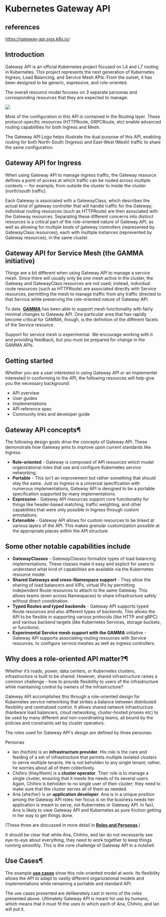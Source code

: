 # Kubernetes Gateway API

## references

<https://gateway-api.sigs.k8s.io/>

## Introduction

Gateway API is an official Kubernetes project focused on L4 and L7 routing in Kubernetes. This project represents the next generation of Kubernetes Ingress, Load Balancing, and Service Mesh APIs. From the outset, it has been designed to be generic, expressive, and role-oriented.

The overall resource model focuses on 3 separate personas and corresponding resources that they are expected to manage:

![](https://gateway-api.sigs.k8s.io/images/resource-model.png)

Most of the configuration in this API is contained in the Routing layer. These protocol-specific resources (HTTPRoute, GRPCRoute, etc) enable advanced routing capabilities for both Ingress and Mesh.

The Gateway API Logo helps illustrate the dual purpose of this API, enabling routing for both North-South (Ingress) and East-West (Mesh) traffic to share the same configuration.

## Gateway API for Ingress

When using Gateway API to manage ingress traffic, the Gateway resource defines a point of access at which traffic can be routed across multiple contexts -- for example, from outside the cluster to inside the cluster (north/south traffic).

Each Gateway is associated with a GatewayClass, which describes the actual kind of gateway controller that will handle traffic for the Gateway; individual routing resources (such as HTTPRoute) are then associated with the Gateway resources. Separating these different concerns into distinct resources is a critical part of the role-oriented nature of Gateway API, as well as allowing for multiple kinds of gateway controllers (represented by GatewayClass resources), each with multiple instances (represented by Gateway resources), in the same cluster.

## Gateway API for Service Mesh (the GAMMA initiative)

Things are a bit different when using Gateway API to manage a service mesh. Since there will usually only be one mesh active in the cluster, the Gateway and GatewayClass resources are not used; instead, individual route resources (such as HTTPRoute) are associated directly with Service resources, permitting the mesh to manage traffic from any traffic directed to that Service while preserving the role-oriented nature of Gateway API.

To date, **[GAMMA](https://gateway-api.sigs.k8s.io/mesh/gamma)** has been able to support mesh functionality with fairly minimal changes to Gateway API. One particular area that has rapidly become critical for GAMMA, though, is the definition of the different facets of the Service resource.

Support for service mesh is experimental. We encourage working with it and providing feedback, but you must be prepared for change in the GAMMA APIs.

## Getting started

Whether you are a user interested in using Gateway API or an implementer interested in conforming to the API, the following resources will help give you the necessary background:

- API overview
- User guides
- Implementations
- API reference spec
- Community links and developer guide

## Gateway API concepts¶

The following design goals drive the concepts of Gateway API. These demonstrate how Gateway aims to improve upon current standards like Ingress.

- **Role-oriented** - Gateway is composed of API resources which model organizational roles that use and configure Kubernetes service networking.
- **Portable** - This isn't an improvement but rather something that should stay the same. Just as Ingress is a universal specification with numerous implementations, Gateway API is designed to be a portable specification supported by many implementations.
- **Expressive** - Gateway API resources support core functionality for things like header-based matching, traffic weighting, and other capabilities that were only possible in Ingress through custom annotations.
- **Extensible** - Gateway API allows for custom resources to be linked at various layers of the API. This makes granular customization possible at the appropriate places within the API structure.

## Some other notable capabilities include

- **GatewayClasses** - GatewayClasses formalize types of load balancing implementations. These classes make it easy and explicit for users to understand what kind of capabilities are available via the Kubernetes resource model.
- **Shared Gateways and cross-Namespace support** - They allow the sharing of load balancers and VIPs, virtual IPs by permitting independent Route resources to attach to the same Gateway. This allows teams (even across Namespaces) to share infrastructure safely without direct coordination.
- **Typed Routes and typed backends** - Gateway API supports typed Route resources and also different types of backends. This allows the API to be flexible in supporting various protocols (like HTTP and gRPC) and various backend targets (like Kubernetes Services, storage buckets, or functions).
- **Experimental Service mesh support with the GAMMA** initiative - Gateway API supports associating routing resources with Service resources, to configure service meshes as well as ingress controllers.

## Why does a role-oriented API matter?¶

Whether it’s roads, power, data centers, or Kubernetes clusters, infrastructure is built to be shared. However, shared infrastructure raises a common challenge - how to provide flexibility to users of the infrastructure while maintaining control by owners of the infrastructure?

Gateway API accomplishes this through a role-oriented design for Kubernetes service networking that strikes a balance between distributed flexibility and centralized control. It allows shared network infrastructure (hardware load balancers, cloud networking, cluster-hosted proxies etc) to be used by many different and non-coordinating teams, all bound by the policies and constraints set by cluster operators.

The roles used for Gateway API's design are defined by three personas:

Personas

- Ian (he/him) is an **infrastructure provider**. His role is the care and feeding of a set of infrastructure that permits multiple isolated clusters to serve multiple tenants. He is not beholden to any single tenant; rather, he worries about all of them collectively.
- Chihiro (they/them) is a **cluster operator**. Their role is to manage a single cluster, ensuring that it meets the needs of its several users. Again, Chihiro is beholden to no single user of their cluster; they need to make sure that the cluster serves all of them as needed.
- Ana (she/her) is an **application developer**. Ana is in a unique position among the Gateway API roles: her focus is on the business needs her application is meant to serve, not Kubernetes or Gateway API. In fact, Ana is likely to view Gateway API and Kubernetes as pure friction getting in her way to get things done.

(These three are discussed in more detail in **[Roles and Personas](https://gateway-api.sigs.k8s.io/concepts/roles-and-personas)**.)

It should be clear that while Ana, Chihiro, and Ian do not necessarily see eye-to-eye about everything, they need to work together to keep things running smoothly. This is the core challenge of Gateway API in a nutshell.

## Use Cases¶

The example **[use cases](https://gateway-api.sigs.k8s.io/concepts/use-cases)** show this role-oriented model at work. Its flexibility allows the API to adapt to vastly different organizational models and implementations while remaining a portable and standard API.

The use cases presented are deliberately cast in terms of the roles presented above. Ultimately Gateway API is meant for use by humans, which means that it must fit the uses to which each of Ana, Chihiro, and Ian will put it.
